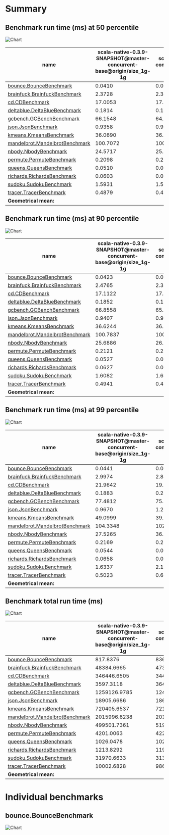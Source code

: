 # Summary
## Benchmark run time (ms) at 50 percentile 
![Chart](relative_percentile_50.png)

|name | scala-native-0.3.9-SNAPSHOT@master-concurrent-base@origin/size_1g-1g | scala-native-0.3.9-SNAPSHOT-commix@commix@origin/size_1g-1g_gcthreads_1 |  | scala-native-0.3.9-SNAPSHOT-commix@commix@origin/size_1g-1g_gcthreads_4 | |
| -- | -- | -- | -- | -- | -- |
|[bounce.BounceBenchmark](#bouncebouncebenchmark)|0.0410|0.0418|+2.17%|0.0429|+4.80%|
|[brainfuck.BrainfuckBenchmark](#brainfuckbrainfuckbenchmark)|2.3728|2.3724|__-0.02%__|2.2914|__-3.43%__|
|[cd.CDBenchmark](#cdcdbenchmark)|17.0053|17.0071|+0.01%|16.6753|__-1.94%__|
|[deltablue.DeltaBlueBenchmark](#deltabluedeltabluebenchmark)|0.1814|0.1820|+0.31%|0.1844|+1.63%|
|[gcbench.GCBenchBenchmark](#gcbenchgcbenchbenchmark)|66.1548|64.8802|__-1.93%__|64.2703|__-2.85%__|
|[json.JsonBenchmark](#jsonjsonbenchmark)|0.9358|0.9333|__-0.27%__|0.9904|+5.84%|
|[kmeans.KmeansBenchmark](#kmeanskmeansbenchmark)|36.0690|36.1285|+0.16%|35.3518|__-1.99%__|
|[mandelbrot.MandelbrotBenchmark](#mandelbrotmandelbrotbenchmark)|100.7072|100.8381|+0.13%|100.7997|+0.09%|
|[nbody.NbodyBenchmark](#nbodynbodybenchmark)|24.5717|25.6322|+4.32%|25.5814|+4.11%|
|[permute.PermuteBenchmark](#permutepermutebenchmark)|0.2098|0.2115|+0.83%|0.2091|__-0.34%__|
|[queens.QueensBenchmark](#queensqueensbenchmark)|0.0510|0.0511|+0.18%|0.0516|+1.32%|
|[richards.RichardsBenchmark](#richardsrichardsbenchmark)|0.0603|0.0595|__-1.24%__|0.0598|__-0.74%__|
|[sudoku.SudokuBenchmark](#sudokusudokubenchmark)|1.5931|1.5397|__-3.35%__|1.5549|__-2.40%__|
|[tracer.TracerBenchmark](#tracertracerbenchmark)|0.4879|0.4875|__-0.09%__|0.4878|__-0.02%__|
| __Geometrical mean:__|| |+0.07%| |+0.25%|
## Benchmark run time (ms) at 90 percentile 
![Chart](relative_percentile_90.png)

|name | scala-native-0.3.9-SNAPSHOT@master-concurrent-base@origin/size_1g-1g | scala-native-0.3.9-SNAPSHOT-commix@commix@origin/size_1g-1g_gcthreads_1 |  | scala-native-0.3.9-SNAPSHOT-commix@commix@origin/size_1g-1g_gcthreads_4 | |
| -- | -- | -- | -- | -- | -- |
|[bounce.BounceBenchmark](#bouncebouncebenchmark)|0.0423|0.0427|+0.99%|0.0439|+3.65%|
|[brainfuck.BrainfuckBenchmark](#brainfuckbrainfuckbenchmark)|2.4765|2.3870|__-3.61%__|2.4275|__-1.98%__|
|[cd.CDBenchmark](#cdcdbenchmark)|17.1122|17.4891|+2.20%|16.7818|__-1.93%__|
|[deltablue.DeltaBlueBenchmark](#deltabluedeltabluebenchmark)|0.1852|0.1870|+0.99%|0.1866|+0.77%|
|[gcbench.GCBenchBenchmark](#gcbenchgcbenchbenchmark)|66.8558|65.9567|__-1.34%__|65.6075|__-1.87%__|
|[json.JsonBenchmark](#jsonjsonbenchmark)|0.9407|0.9393|__-0.15%__|1.0324|+9.74%|
|[kmeans.KmeansBenchmark](#kmeanskmeansbenchmark)|36.6244|36.6671|+0.12%|36.6981|+0.20%|
|[mandelbrot.MandelbrotBenchmark](#mandelbrotmandelbrotbenchmark)|100.7837|100.9142|+0.13%|100.8867|+0.10%|
|[nbody.NbodyBenchmark](#nbodynbodybenchmark)|25.6886|26.1570|+1.82%|26.0039|+1.23%|
|[permute.PermuteBenchmark](#permutepermutebenchmark)|0.2121|0.2151|+1.43%|0.2115|__-0.26%__|
|[queens.QueensBenchmark](#queensqueensbenchmark)|0.0527|0.0528|+0.19%|0.0530|+0.56%|
|[richards.RichardsBenchmark](#richardsrichardsbenchmark)|0.0627|0.0622|__-0.89%__|0.0623|__-0.62%__|
|[sudoku.SudokuBenchmark](#sudokusudokubenchmark)|1.6082|1.6104|+0.14%|1.6196|+0.71%|
|[tracer.TracerBenchmark](#tracertracerbenchmark)|0.4941|0.4953|+0.25%|0.4961|+0.41%|
| __Geometrical mean:__|| |+0.15%| |+0.73%|
## Benchmark run time (ms) at 99 percentile 
![Chart](relative_percentile_99.png)

|name | scala-native-0.3.9-SNAPSHOT@master-concurrent-base@origin/size_1g-1g | scala-native-0.3.9-SNAPSHOT-commix@commix@origin/size_1g-1g_gcthreads_1 |  | scala-native-0.3.9-SNAPSHOT-commix@commix@origin/size_1g-1g_gcthreads_4 | |
| -- | -- | -- | -- | -- | -- |
|[bounce.BounceBenchmark](#bouncebouncebenchmark)|0.0441|0.0441|+0.03%|0.0453|+2.86%|
|[brainfuck.BrainfuckBenchmark](#brainfuckbrainfuckbenchmark)|2.9974|2.8674|__-4.34%__|2.4741|__-17.46%__|
|[cd.CDBenchmark](#cdcdbenchmark)|21.9642|19.3884|__-11.73%__|21.5965|__-1.67%__|
|[deltablue.DeltaBlueBenchmark](#deltabluedeltabluebenchmark)|0.1883|0.2013|+6.88%|0.1897|+0.72%|
|[gcbench.GCBenchBenchmark](#gcbenchgcbenchbenchmark)|77.4812|75.9566|__-1.97%__|74.9844|__-3.22%__|
|[json.JsonBenchmark](#jsonjsonbenchmark)|0.9670|1.2269|+26.88%|1.0409|+7.64%|
|[kmeans.KmeansBenchmark](#kmeanskmeansbenchmark)|49.0999|39.7278|__-19.09%__|39.3939|__-19.77%__|
|[mandelbrot.MandelbrotBenchmark](#mandelbrotmandelbrotbenchmark)|104.3348|102.3546|__-1.90%__|105.7409|+1.35%|
|[nbody.NbodyBenchmark](#nbodynbodybenchmark)|27.5265|36.0814|+31.08%|27.4948|__-0.12%__|
|[permute.PermuteBenchmark](#permutepermutebenchmark)|0.2169|0.2199|+1.38%|0.2143|__-1.17%__|
|[queens.QueensBenchmark](#queensqueensbenchmark)|0.0544|0.0545|+0.24%|0.0552|+1.52%|
|[richards.RichardsBenchmark](#richardsrichardsbenchmark)|0.0658|0.0653|__-0.62%__|0.0654|__-0.46%__|
|[sudoku.SudokuBenchmark](#sudokusudokubenchmark)|1.6337|2.1323|+30.52%|1.6413|+0.46%|
|[tracer.TracerBenchmark](#tracertracerbenchmark)|0.5023|0.6741|+34.21%|0.5225|+4.02%|
| __Geometrical mean:__|| |+5.32%| |__-2.10%__|
## Benchmark total run time (ms) 
![Chart](relative_total.png)

|name | scala-native-0.3.9-SNAPSHOT@master-concurrent-base@origin/size_1g-1g | scala-native-0.3.9-SNAPSHOT-commix@commix@origin/size_1g-1g_gcthreads_1 |  | scala-native-0.3.9-SNAPSHOT-commix@commix@origin/size_1g-1g_gcthreads_4 | |
| -- | -- | -- | -- | -- | -- |
|[bounce.BounceBenchmark](#bouncebouncebenchmark)|817.8376|836.0578|+2.23%|857.9168|+4.90%|
|[brainfuck.BrainfuckBenchmark](#brainfuckbrainfuckbenchmark)|48384.6665|47347.3751|__-2.14%__|46775.8723|__-3.33%__|
|[cd.CDBenchmark](#cdcdbenchmark)|346446.6505|344175.7167|__-0.66%__|335139.7260|__-3.26%__|
|[deltablue.DeltaBlueBenchmark](#deltabluedeltabluebenchmark)|3597.3118|3640.4444|+1.20%|3691.0101|+2.60%|
|[gcbench.GCBenchBenchmark](#gcbenchgcbenchbenchmark)|1259126.9785|1242694.2099|__-1.31%__|1244280.9325|__-1.18%__|
|[json.JsonBenchmark](#jsonjsonbenchmark)|18905.6686|18632.7549|__-1.44%__|20186.1446|+6.77%|
|[kmeans.KmeansBenchmark](#kmeanskmeansbenchmark)|720405.6537|721534.1441|+0.16%|717353.5915|__-0.42%__|
|[mandelbrot.MandelbrotBenchmark](#mandelbrotmandelbrotbenchmark)|2015996.6238|2018397.3648|+0.12%|1974453.7733|__-2.06%__|
|[nbody.NbodyBenchmark](#nbodynbodybenchmark)|499501.7361|519878.8468|+4.08%|515000.4099|+3.10%|
|[permute.PermuteBenchmark](#permutepermutebenchmark)|4201.0063|4223.7274|+0.54%|4163.9833|__-0.88%__|
|[queens.QueensBenchmark](#queensqueensbenchmark)|1026.0478|1028.0642|+0.20%|1026.6663|+0.06%|
|[richards.RichardsBenchmark](#richardsrichardsbenchmark)|1213.8292|1190.1687|__-1.95%__|1205.3612|__-0.70%__|
|[sudoku.SudokuBenchmark](#sudokusudokubenchmark)|31970.6633|31334.5763|__-1.99%__|31442.0774|__-1.65%__|
|[tracer.TracerBenchmark](#tracertracerbenchmark)|10002.6828|9865.3858|__-1.37%__|9883.2461|__-1.19%__|
| __Geometrical mean:__|| |__-0.18%__| |+0.16%|
# Individual benchmarks
## bounce.BounceBenchmark
![Chart](percentile_bounce.BounceBenchmark.png)

